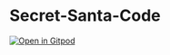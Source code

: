 # Secret-Santa-Code
[![Open in Gitpod](https://gitpod.io/button/open-in-gitpod.svg)](https://gitpod.io/#https://github.com/DanielOrtiz0220/Secret-Santa-Code)